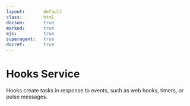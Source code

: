```yaml
---
layout:       default
class:        html
docson:       true
marked:       true
ejs:          true
superagent:   true
docref:       true
---
```


<h1>Hooks Service</h1>
<p>
  Hooks create tasks in response to events, such as web hooks, timers, or pulse messages.
</p>

<div data-doc-ref='http://references.taskcluster.net/hooks/v1/api.json'></div>
